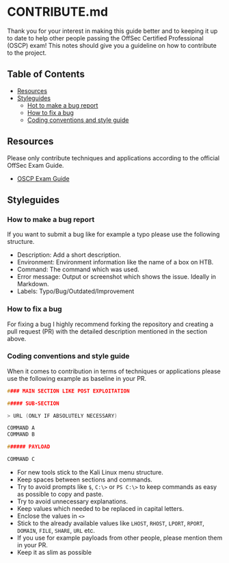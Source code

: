 # CONTRIBUTE.md

Thank you for your interest in making this guide better and to keeping it up to date to help other people passing the OffSec Certified Professional (OSCP) exam!
This notes should give you a guideline on how to contribute to the project.

## Table of Contents

- [Resources](#resources)
- [Styleguides](#styleguides)
    - [Hot to make a bug report](#how-to-make-a-bug-report)
    - [How to fix a bug](#how-to-fix-a-bug)
    - [Coding conventions and style guide](#coding-conventions-and-style-guide)

## Resources

Please only contribute techniques and applications according to the official OffSec Exam Guide.

- [OSCP Exam Guide](https://help.offsec.com/hc/en-us/articles/360040165632-OSCP-Exam-Guide#exam-restrictions)

## Styleguides

### How to make a bug report

If you want to submit a bug like for example a typo please use the following structure.

- Description: Add a short description.
- Environment: Environment information like the name of a box on HTB.
- Command: The command which was used.
- Error message: Output or screenshot which shows the issue. Ideally in Markdown.
- Labels: Typo/Bug/Outdated/Improvement

### How to fix a bug

For fixing a bug I highly recommend forking the repository and creating a pull request (PR) with the detailed description mentioned in the section above.

### Coding conventions and style guide

When it comes to contribution in terms of techniques or applications please use the following example as baseline in your PR.

```c
#### MAIN SECTION LIKE POST EXPLOITATION

##### SUB-SECTION

> URL (ONLY IF ABSOLUTELY NECESSARY)

COMMAND A
COMMAND B

###### PAYLOAD

COMMAND C
```

- For new tools stick to the Kali Linux menu structure.
- Keep spaces between sections and commands.
- Try to avoid prompts like `$`, `C:\>` or `PS C:\>` to keep commands as easy as possible to copy and paste.
- Try to avoid unnecessary explanations.
- Keep values which needed to be replaced in capital letters.
- Enclose the values in `<>`
- Stick to the already available values like `LHOST`, `RHOST`, `LPORT`, `RPORT`, `DOMAIN`, `FILE`, `SHARE`, `URL` etc.
- If you use  for example payloads from other people, please mention them in your PR.
- Keep it as slim as possible

